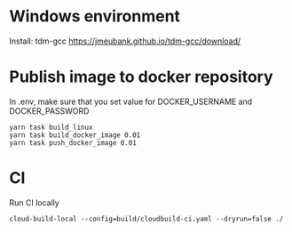 # Windows environment

Install:
tdm-gcc
https://jmeubank.github.io/tdm-gcc/download/

# Publish image to docker repository

In .env, make sure that you set value for DOCKER_USERNAME and DOCKER_PASSWORD

```
yarn task build_linux
yarn task build_docker_image 0.01
yarn task push_docker_image 0.01
```

# CI

Run CI locally

```
cloud-build-local --config=build/cloudbuild-ci.yaml --dryrun=false ./
```